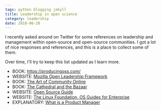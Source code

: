 ```yaml
---
tags: python blogging jekyll
title: Leadership in open science
category: leadership
date: 2018-06-20
---
```


I recently asked around on Twitter for some references on leadership and
management within open-source and open-source communities. I got a lot of nice
responses and references, and this is a place to collect some of them.

Over time, I'll try to keep this list updated as I learn more.

* BOOK: https://producingoss.com/
* WEBSITE: [Mozilla Open Leadership Framework](https://mozilla.github.io/open-leadership-framework/)
* BOOK: [The Art of Community Online](http://www.artofcommunityonline.org/get/)
* BOOK: [The Cathedral and the Bazaar](http://www.catb.org/esr/writings/cathedral-bazaar/)
* WEBSITE: [Open Source Guide](https://opensource.guide/)
* WEBSITE: [The Linux Foundation, OS Guides for Enterprise](https://www.linuxfoundation.org/resources/open-source-guides/)
* EXPLANATORY: [What is a Product Manager](https://svpg.com/assets/Files/productmanager.pdf)
